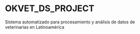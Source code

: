 # OKVET_DS_PROJECT
Sistema automatizado para procesamiento y análisis de datos de veterinarias en Latinoamérica
